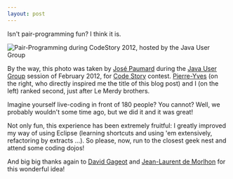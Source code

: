 ```yaml
---
layout: post
---
```


Isn't pair-programming fun?
I think it is.

![Pair-Programming during CodeStory 2012, hosted by the Java User Group](https://www.piwai.info/static/img/cv_code_story.jpg)

By the way, this photo was taken by [José Paumard](http://blog.paumard.org/)
during the [Java User
Group](http://www.parisjug.org/xwiki/bin/view/Blog/Les+photos+de+Code+Story)
session of February 2012, for [Code Story](http://www.code-story.net/)
contest. [Pierre-Yves](http://blog.piwai.info/) (on the right, who
directly inspired me the title of this blog post) and I (on the left)
ranked second, just after Le Merdy brothers.

Imagine yourself live-coding in front of 180 people? You cannot? Well,
we probably wouldn't some time ago, but we did it and it was great!

Not only fun, this experience has been extremely fruitful: I greatly
improved my way of using Eclipse (learning shortcuts and using \'em
extensively, refactoring by extracts ...​). So please, now, run to the
closest geek nest and attend some coding dojos!

And big big thanks again to [David Gageot](http://blog.javabien.net/)
and [Jean-Laurent de Morlhon](http://morlhon.net/blog/) for this
wonderful idea!